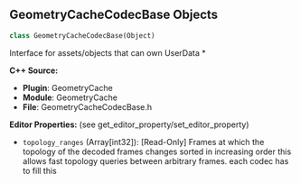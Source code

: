 ## GeometryCacheCodecBase Objects

```python
class GeometryCacheCodecBase(Object)
```

Interface for assets/objects that can own UserData *

**C++ Source:**

- **Plugin**: GeometryCache
- **Module**: GeometryCache
- **File**: GeometryCacheCodecBase.h

**Editor Properties:** (see get_editor_property/set_editor_property)

- ``topology_ranges`` (Array[int32]):  [Read-Only] Frames at which the topology of the decoded frames changes sorted in increasing order
  this allows fast topology queries between arbitrary frames.
  each codec has to fill this

<a id="unreal.DisplayClusterConfigurationScene"></a>